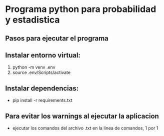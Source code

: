 # Programa python para probabilidad y estadistica

## Pasos para ejecutar el programa

## Instalar entorno virtual:
1. python -m venv .env
2. source .env/Scripts/activate

## Instalar dependencias:
- pip install -r requirements.txt


## Para evitar los warnings al ejecutar la aplicacion
- ejecutar los comandos del archivo .txt en la linea de comandos, 1 por 1